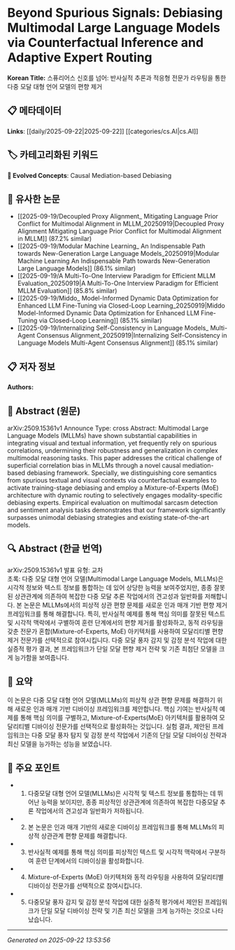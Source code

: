 # Beyond Spurious Signals: Debiasing Multimodal Large Language Models via Counterfactual Inference and Adaptive Expert Routing

**Korean Title:** 스퓨리어스 신호를 넘어: 반사실적 추론과 적응형 전문가 라우팅을 통한 다중 모달 대형 언어 모델의 편향 제거

## 📋 메타데이터

**Links**: [[daily/2025-09-22|2025-09-22]] [[categories/cs.AI|cs.AI]]

## 🏷️ 카테고리화된 키워드
**🚀 Evolved Concepts**: Causal Mediation-based Debiasing

## 🔗 유사한 논문
- [[2025-09-19/Decoupled Proxy Alignment_ Mitigating Language Prior Conflict for Multimodal Alignment in MLLM_20250919|Decoupled Proxy Alignment Mitigating Language Prior Conflict for Multimodal Alignment in MLLM]] (87.2% similar)
- [[2025-09-19/Modular Machine Learning_ An Indispensable Path towards New-Generation Large Language Models_20250919|Modular Machine Learning An Indispensable Path towards New-Generation Large Language Models]] (86.1% similar)
- [[2025-09-19/A Multi-To-One Interview Paradigm for Efficient MLLM Evaluation_20250919|A Multi-To-One Interview Paradigm for Efficient MLLM Evaluation]] (85.8% similar)
- [[2025-09-19/Middo_ Model-Informed Dynamic Data Optimization for Enhanced LLM Fine-Tuning via Closed-Loop Learning_20250919|Middo Model-Informed Dynamic Data Optimization for Enhanced LLM Fine-Tuning via Closed-Loop Learning]] (85.1% similar)
- [[2025-09-19/Internalizing Self-Consistency in Language Models_ Multi-Agent Consensus Alignment_20250919|Internalizing Self-Consistency in Language Models Multi-Agent Consensus Alignment]] (85.1% similar)

## 📋 저자 정보

**Authors:** 

## 📄 Abstract (원문)

arXiv:2509.15361v1 Announce Type: cross 
Abstract: Multimodal Large Language Models (MLLMs) have shown substantial capabilities in integrating visual and textual information, yet frequently rely on spurious correlations, undermining their robustness and generalization in complex multimodal reasoning tasks. This paper addresses the critical challenge of superficial correlation bias in MLLMs through a novel causal mediation-based debiasing framework. Specially, we distinguishing core semantics from spurious textual and visual contexts via counterfactual examples to activate training-stage debiasing and employ a Mixture-of-Experts (MoE) architecture with dynamic routing to selectively engages modality-specific debiasing experts. Empirical evaluation on multimodal sarcasm detection and sentiment analysis tasks demonstrates that our framework significantly surpasses unimodal debiasing strategies and existing state-of-the-art models.

## 🔍 Abstract (한글 번역)

arXiv:2509.15361v1 발표 유형: 교차  
초록: 다중 모달 대형 언어 모델(Multimodal Large Language Models, MLLMs)은 시각적 정보와 텍스트 정보를 통합하는 데 있어 상당한 능력을 보여주었지만, 종종 잘못된 상관관계에 의존하여 복잡한 다중 모달 추론 작업에서의 견고성과 일반화를 저해합니다. 본 논문은 MLLMs에서의 피상적 상관 편향 문제를 새로운 인과 매개 기반 편향 제거 프레임워크를 통해 해결합니다. 특히, 반사실적 예제를 통해 핵심 의미를 잘못된 텍스트 및 시각적 맥락에서 구별하여 훈련 단계에서의 편향 제거를 활성화하고, 동적 라우팅을 갖춘 전문가 혼합(Mixture-of-Experts, MoE) 아키텍처를 사용하여 모달리티별 편향 제거 전문가를 선택적으로 참여시킵니다. 다중 모달 풍자 감지 및 감정 분석 작업에 대한 실증적 평가 결과, 본 프레임워크가 단일 모달 편향 제거 전략 및 기존 최첨단 모델을 크게 능가함을 보여줍니다.

## 📝 요약

이 논문은 다중 모달 대형 언어 모델(MLLMs)의 피상적 상관 편향 문제를 해결하기 위해 새로운 인과 매개 기반 디바이싱 프레임워크를 제안합니다. 핵심 기여는 반사실적 예제를 통해 핵심 의미를 구별하고, Mixture-of-Experts(MoE) 아키텍처를 활용하여 모달리티별 디바이싱 전문가를 선택적으로 활성화하는 것입니다. 실험 결과, 제안된 프레임워크는 다중 모달 풍자 탐지 및 감정 분석 작업에서 기존의 단일 모달 디바이싱 전략과 최신 모델을 능가하는 성능을 보였습니다.

## 🎯 주요 포인트

- 1. 다중모달 대형 언어 모델(MLLMs)은 시각적 및 텍스트 정보를 통합하는 데 뛰어난 능력을 보이지만, 종종 피상적인 상관관계에 의존하여 복잡한 다중모달 추론 작업에서의 견고성과 일반화가 저하됩니다.

- 2. 본 논문은 인과 매개 기반의 새로운 디바이싱 프레임워크를 통해 MLLMs의 피상적 상관관계 편향 문제를 해결합니다.

- 3. 반사실적 예제를 통해 핵심 의미를 피상적인 텍스트 및 시각적 맥락에서 구분하여 훈련 단계에서의 디바이싱을 활성화합니다.

- 4. Mixture-of-Experts (MoE) 아키텍처와 동적 라우팅을 사용하여 모달리티별 디바이싱 전문가를 선택적으로 참여시킵니다.

- 5. 다중모달 풍자 감지 및 감정 분석 작업에 대한 실증적 평가에서 제안된 프레임워크가 단일 모달 디바이싱 전략 및 기존 최신 모델을 크게 능가하는 것으로 나타났습니다.

---

*Generated on 2025-09-22 13:53:56*